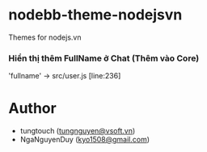 # nodebb-theme-nodejsvn
Themes for nodejs.vn
### Hiển thị thêm FullName ở Chat (Thêm vào Core)
'fullname' -> src/user.js [line:236]
# Author
- tungtouch (tungnguyen@vsoft.vn)
- NgaNguyenDuy (kyo1508@gmail.com)
